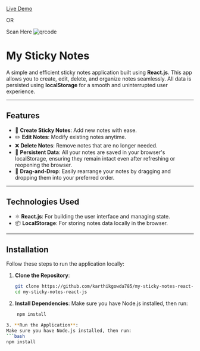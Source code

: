 [Live Demo](https://animated-phoenix-6a1c8c.netlify.app/) 

OR 

Scan Here 
![qrcode](https://github.com/user-attachments/assets/8a34b1e2-253d-4143-b894-1ec6ee6dd435)

# My Sticky Notes

A simple and efficient sticky notes application built using **React.js**. This app allows you to create, edit, delete, and organize notes seamlessly. All data is persisted using **localStorage** for a smooth and uninterrupted user experience.  

---

## Features  

- 📝 **Create Sticky Notes**: Add new notes with ease.  
- ✏️ **Edit Notes**: Modify existing notes anytime.  
- ❌ **Delete Notes**: Remove notes that are no longer needed.  
- 💾 **Persistent Data**: All your notes are saved in your browser's localStorage, ensuring they remain intact even after refreshing or reopening the browser.  
- 📂 **Drag-and-Drop**: Easily rearrange your notes by dragging and dropping them into your preferred order.  

---

## Technologies Used  

- ⚛️ **React.js**: For building the user interface and managing state.  
- 📦 **LocalStorage**: For storing notes data locally in the browser.  

---

## Installation  

Follow these steps to run the application locally:  

1. **Clone the Repository**:  
   ```bash  
   git clone https://github.com/karthikgowda785/my-sticky-notes-react-js.git  
   cd my-sticky-notes-react-js  

2. **Install Dependencies**:
Make sure you have Node.js installed, then run:
```bash
    npm install  

3. **Run the Application**:
Make sure you have Node.js installed, then run:
```bash
npm install  




